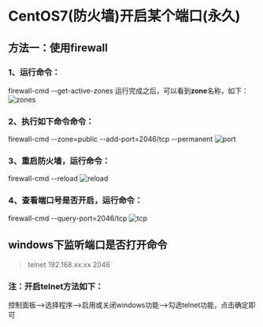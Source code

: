 # CentOS7(防火墙)开启某个端口(永久)

## 方法一：使用firewall

### 1、运行命令：
firewall-cmd --get-active-zones 
运行完成之后，可以看到**zone**名称，如下： 
![zones](https://img-blog.csdn.net/20171213002039593''zones'')

### 2、执行如下命令命令：
firewall-cmd --zone=public --add-port=2046/tcp --permanent 
![port](https://img-blog.csdn.net/20171213002513589''port'')

### 3、重启防火墙，运行命令：
firewall-cmd --reload 
![reload](https://img-blog.csdn.net/20171213002734489''reload'')

### 4、查看端口号是否开启，运行命令：
firewall-cmd --query-port=2046/tcp 
![tcp](https://img-blog.csdn.net/20171213002749752''tcp'')



## windows下监听端口是否打开命令

> telnet  192.168.xx.xx 2046

### 注：开启telnet方法如下：

控制面板-->选择程序-->启用或关闭windows功能-->勾选telnet功能，点击确定即可